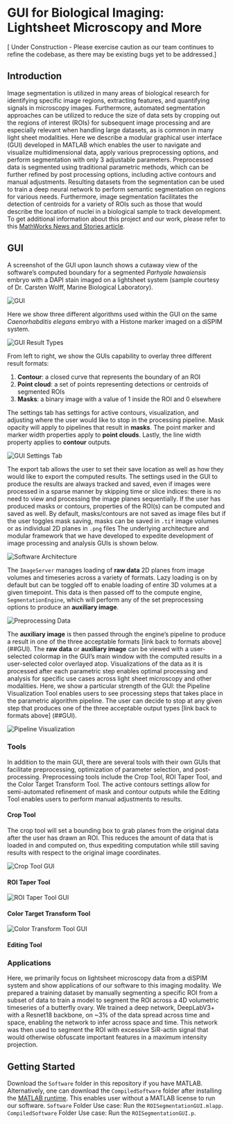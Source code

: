 # GUI for Biological Imaging: Lightsheet Microscopy and More

[ Under Construction - Please exercise caution as our team continues to refine the codebase, as there may be existing bugs yet to be addressed.]

## Introduction
Image segmentation is utilized in many areas of biological research for identifying specific image regions, extracting features, and quantifying signals in microscopy images. Furthermore, automated segmentation approaches can be utilized to reduce the size of data sets by cropping out the regions of interest (ROIs) for subsequent image processing and are especially relevant when handling large datasets, as is common in many light sheet modalities. Here we describe a modular graphical user interface (GUI) developed in MATLAB which enables the user to navigate and visualize multidimensional data, apply various preprocessing options, and perform segmentation with only 3 adjustable parameters. Preprocessed data is segmented using traditional parametric methods, which can be further refined by post processing options, including active contours and manual adjustments. Resulting datasets from the segmentation can be used to train a deep neural network to perform semantic segmentation on regions for various needs. Furthermore, image segmentation facilitates the detection of centroids for a variety of ROIs such as those that would describe the location of nuclei in a biological sample to track development.
To get additional information about this project and our work, please refer to this [MathWorks News and Stories article](https://www.mathworks.com/company/mathworks-stories/image-processing-and-ai-based-lightsheet-microscopy-tool-provide-data-insight.html).

## GUI
A screenshot of the GUI upon launch shows a cutaway view of the software’s computed boundary for a segmented *Parhyale hawaiensis* embryo with a DAPI stain imaged on a lightsheet system (sample courtesy of Dr. Carsten Wolff, Marine Biological Laboratory).

![GUI](https://github.com/waramos/SegmentationGUI/blob/main/md_images/GUI_launch.png)

Here we show three different algorithms used within the GUI on the same *Caenorhabditis elegans* embryo with a Histone marker imaged on a diSPIM system. 

![GUI Result Types](https://github.com/waramos/SegmentationGUI/blob/main/md_images/GUI_ResultFormatTypes.png)

From left to right, we show the GUIs capability to overlay three different result formats:
1.	**Contour**: a closed curve that represents the boundary of an ROI
2.	**Point cloud**: a set of points representing detections or centroids of segmented ROIs
3.	**Masks**: a binary image with a value of 1 inside the ROI and 0 elsewhere

The settings tab has settings for active contours, visualization, and adjusting where the user would like to stop in the processing pipeline. Mask opacity will apply to pipelines that result in **masks**. The point marker and marker width properties apply to **point clouds**. Lastly, the line width property applies to **contour** outputs.

![GUI Settings Tab](https://github.com/waramos/SegmentationGUI/blob/main/md_images/GUI_SettingsTab.png)

The export tab allows the user to set their save location as well as how they would like to export the computed results. The settings used in the GUI to produce the results are always tracked and saved, even if images were processed in a sparse manner by skipping time or slice indices: there is no need to view and processing the image planes sequentially. If the user has produced masks or contours, properties of the ROI(s) can be computed and saved as well. By default, masks/contours are not saved as image files but if the user toggles mask saving, masks can be saved in `.tif` image volumes or as individual 2D planes in `.png` files
The underlying architecture and modular framework that we have developed to expedite development of image processing and analysis GUIs is shown below.

![Software Architecture](https://github.com/waramos/SegmentationGUI/blob/main/md_images/FrameworkArchitectureDiagram.png)

The `ImageServer` manages loading of **raw data** 2D planes from image volumes and timeseries across a variety of formats. Lazy loading is on by default but can be toggled off to enable loading of entire 3D volumes at a given timepoint. This data is then passed off to the compute engine, `SegmentationEngine`, which will perform any of the set preprocessing options to produce an **auxiliary image**.
 
![Preprocessing Data](https://github.com/waramos/SegmentationGUI/blob/main/md_images/Preprocessing.png)

The **auxiliary image** is then passed through the engine’s pipeline to produce a result in one of the three acceptable formats [link back to formats above] (##GUI). The **raw data** or **auxiliary image** can be viewed with a user-selected colormap in the GUI’s main window with the computed results in a user-selected color overlayed atop. Visualizations of the data as it is processed after each parametric step enables optimal processing and analysis for specific use cases across light sheet microscopy and other modalities.
Here, we show a particular strength of the GUI: the Pipeline Visualization Tool enables users to see processing steps that takes place in the parametric algorithm pipeline. The user can decide to stop at any given step that produces one of the three acceptable output types [link back to formats above] (##GUI).

![Pipeline Visualization](https://github.com/waramos/SegmentationGUI/blob/main/md_images/Visualization.png)

### Tools
In addition to the main GUI, there are several tools with their own GUIs that facilitate preprocessing, optimization of parameter selection, and post-processing. Preprocessing tools include the Crop Tool, ROI Taper Tool, and the Color Target Transform Tool. The active contours settings allow for semi-automated refinement of mask and contour outputs while the Editing Tool enables users to perform manual adjustments to results.
#### Crop Tool
The crop tool will set a bounding box to grab planes from the original data after the user has drawn an ROI. This reduces the amount of data that is loaded in and computed on, thus expediting computation while still saving results with respect to the original image coordinates.

![Crop Tool GUI](https://github.com/waramos/SegmentationGUI/blob/main/md_images/CropTool.png)

####  ROI Taper Tool

![ROI Taper Tool GUI](https://github.com/waramos/SegmentationGUI/blob/main/md_images/TaperToolUse.png)

#### Color Target Transform Tool

![Color Transform Tool GUI](https://github.com/waramos/SegmentationGUI/blob/main/md_images/ColorTransformTool.png)

#### Editing Tool

### Applications
Here, we primarily focus on lightsheet microscopy data from a diSPIM system and show applications of our software to this imaging modality. We prepared a training dataset by manually segmenting a specific ROI from a subset of data to train a model to segment the ROI across a 4D volumetric timeseries of a butterfly ovary. We trained a deep network, DeepLabV3+ with a Resnet18 backbone, on ~3% of the data spread across time and space, enabling the network to infer across space and time. This network was then used to segment the ROI with excessive SiR-actin signal that would otherwise obfuscate important features in a maximum intensity projection. 

## Getting Started
Download the `Software` folder in this repository if you have MATLAB. Alternatively, one can download the `CompiledSoftware` folder after installing the [MATLAB runtime]( https://www.mathworks.com/products/compiler/matlab-runtime.html). This enables user without a MATLAB license to run our software.
`Software` Folder Use case:
Run the `ROISegmentationGUI.mlapp`.
`CompiledSoftware` Folder Use case:
Run the `ROISegmentationGUI.p`.
